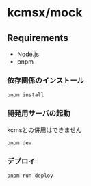 # kcmsx/mock

## Requirements

- Node.js
- pnpm

### 依存関係のインストール

```
pnpm install
```

### 開発用サーバの起動
kcmsとの併用はできません
```
pnpm dev
```

### デプロイ

```
pnpm run deploy
```
